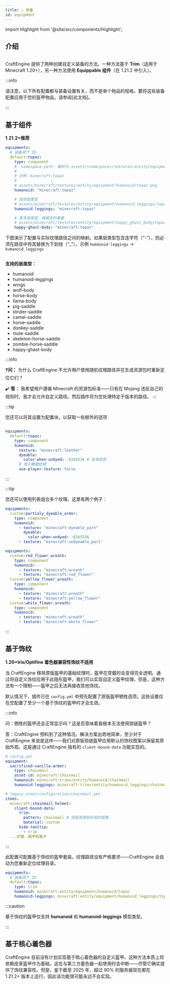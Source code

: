```yaml
---
title: ⚔️ 装备
id: equipment
---
```


import Highlight from '@site/src/components/Highlight';

## 介绍

<div style={{textAlign: 'center'}}>
  <img src="/img/equipment_1.png" alt="" />
</div>

CraftEngine 提供了两种创建自定义装备的方法。一种方法基于 **Trim**（适用于 Minecraft 1.20+），另一种方法使用 **Equippable 组件**（在 1.21.2 中引入）。

:::info

请注意，以下所有配置都与装备设置有关，而不是单个物品的规格。要将这些装备配置应用于您的盔甲物品，请参阅[此文档]。

:::

## 基于组件
<Highlight color="#0d9622ff">**1.21.2+**</Highlight><Highlight color="#0d9622ff">**推荐**</Highlight>

```yaml
equipments:
  # 装备资产 ID
  default:topaz:
    type: component
    # 'namespace:path' 解析为 assets/<namespace>/textures/entity/equipment/<layer_type>/<path>.png。
    # 
    # 示例：minecraft:topaz
    #               ↓
    # assets/minecraft/textures/entity/equipment/humanoid/topaz.png
    humanoid: "minecraft:topaz"

    # 其他层类型
    # assets/minecraft/textures/entity/equipment/humanoid_leggings/topaz.png
    humanoid-leggings: "minecraft:topaz"

    # 更多层类型，根据您的需要
    # assets/minecraft/textures/entity/equipment/happy_ghast_body/topaz.png
    happy-ghast-body: "minecraft:topaz"
```

下图演示了配置与实际纹理路径之间的映射。如果层类型包含连字符（“-”），则必须在路径中将其替换为下划线（“_”）。示例 `humanoid-leggings` -> `humanoid_leggings`

<div style={{textAlign: 'center'}}>
  <img src="/img/equipment_3.png" alt="" />
</div>


**支持的层类型：**

* humanoid
* humanoid-leggings
* wings
* wolf-body
* horse-body
* llama-body
* pig-saddle
* strider-saddle
* camel-saddle
* horse-saddle
* donkey-saddle
* mule-saddle
* skeleton-horse-saddle
* zombie-horse-saddle
* happy-ghast-body

:::info

❓️**问：** 为什么 CraftEngine 不允许用户使用随机纹理路径并在生成资源包时重新定位它们？

✔️ **答：** 我希望用户遵循 Minecraft 的资源包标准——只有在 Mojang 违反自己的规则时，我才会允许自定义路径。然后插件将为您处理特定于版本的路径。
:::

:::tip

您还可以将其设置为配置块，以获取一些额外的选项

```yaml

equipments:
  default:topaz:
    type: component
    humanoid:
      texture: "minecraft:leather"
      dyeable:
        color-when-undyed: -6265536 # 皮革颜色
      # 用于鞘翅纹理
      use-player-texture: false
```
:::

:::tip

您还可以使用列表组合多个纹理。这里有两个例子：

```yaml
equipments:
  custom:partialy_dyeable_armor:
    type: component
    humanoid:
      - texture: "minecraft:dyeable_part"
        dyeable:
          color-when-undyed: -6265536
      - texture: "minecraft:undyeable_part"
```

```yaml
equipments:
  custom:red_flower_wreath:
    type: component
    humanoid:
      - texture: "minecraft:wreath"
      - texture: "minecraft:red_flower"
  custom:yellow_flower_wreath:
    type: component
    humanoid:
      - texture: "minecraft:wreath"
      - texture: "minecraft:yellow_flower"
  custom:white_flower_wreath:
    type: component
    humanoid:
      - texture: "minecraft:wreath"
      - texture: "minecraft:white_flower"
```
:::

## 基于饰纹
<Highlight color="#0d9622ff">**1.20+**</Highlight><Highlight color="#0d9622ff">**Iris/Optifine 着色器兼容性**</Highlight><Highlight color="#e03f26ff">**饰纹不适用**</Highlight>

当 CraftEngine 移除原版盔甲的基础纹理时，盔甲在穿戴时会变得完全透明。通过将自定义饰纹应用于此隐形盔甲，我们可以实现自定义盔甲纹理。但是，这种方法有一个限制——盔甲之后无法再接收其他饰纹。

默认情况下，插件已在 `config.yml` 中预先配置了原版盔甲牺牲选项。这些设置仅在您配置了至少一个基于饰纹的盔甲时才会生效。

:::info

问：牺牲的盔甲还会正常显示吗？这是否意味着我根本无法使用锁链盔甲？

答：CraftEngine 预料到了这种情况。解决方案出奇地简单，至少对于 CraftEngine 来说是这样——我们对原版锁链盔甲应用默认的饰纹图案以保留其原始外观。这是通过 CraftEngine 独有的 `client-bound-data` 功能实现的。

```yaml
# config.yml
equipment:
  sacrificed-vanilla-armor:
    type: chainmail
    asset-id: minecraft:chainmail
    humanoid: minecraft:trims/entity/humanoid/chainmail
    humanoid-leggings: minecraft:trims/entity/humanoid_leggings/chainmail

# legacy_armor/configuration/chainmail.yml
items:
  minecraft:chainmail_helmet:
    client-bound-data:
      trim:
        pattern: chainmail # 保留其原始外观的图案
        material: custom
      hide-tooltip:
        - trim
  ...护腿、胸甲和靴子
```

:::

此配置可配置基于饰纹的盔甲套装。纹理路径没有严格要求——CraftEngine 会自动为您重新定位纹理目录。

```yaml
equipments:
  # 装备资产 ID
  default:topaz:
    type: trim
    humanoid: minecraft:entity/equipment/humanoid/topaz
    humanoid-leggings: minecraft:entity/equipment/humanoid_leggings/topaz
```

:::caution

基于饰纹的盔甲仅支持 **humanoid** 和 **humanoid-leggings** 模型类型。

:::

## 基于核心着色器

CraftEngine 目前没有计划实现基于核心着色器的自定义盔甲。这种方法本质上将依赖皮革盔甲作为基础，这在与第三方着色器一起使用时会中断——尽管它确实提供了饰纹兼容性。但是，鉴于截至 2025 年，超过 90% 的服务器现在都在 1.21.2+ 版本上运行，因此该功能很可能永远不会实现。
